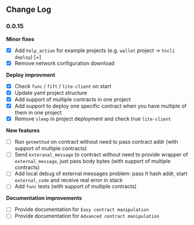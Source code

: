 ## Change Log

### 0.0.15

**Minor fixes**

- [x] Add `help_action` for example projects (e.g. `wallet` project -> `tncli deploy`) [+]
- [x] Remove network configuration download

**Deploy improvment**

- [x] Check `func` / `fift` / `lite-client` on start
- [x] Update yaml project structure
- [x] Add support of multiple contracts in one project
- [x] Add support to deploy one specific contract when you have multiple of them in one project
- [x] Remove `sleep` in project deployment and check true `lite-client`

**New features**

- [ ] Run `getmethod` on contract without need to pass contract addr (with support of multiple contracts)
- [ ] Send `exteranal_message` to contract without need to provide wrapper of `external_message`, just pass body bytes (with support of multiple contracts)
- [ ]  Add local debug of external messages problem: pass lt hash addr, start `external_code` and receive real error in
  stack
- [ ] Add `func` tests (with support of multiple contracts)

**Documentation improvements**

- [ ] Provide documentation for `Easy contract manipulation`
- [ ] Provide documentation for `Advanced contract manipulation`
